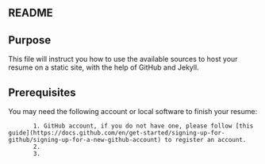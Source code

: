 ## README

## Purpose
This file will instruct you how to use the available sources to host your resume on a static site, with the help of GitHub and Jekyll.

## Prerequisites
You may need the following account or local software to finish your resume:

           1. GitHub account, if you do not have one, please follow [this guide](https://docs.github.com/en/get-started/signing-up-for-github/signing-up-for-a-new-github-account) to register an account.
           2.
           3.
